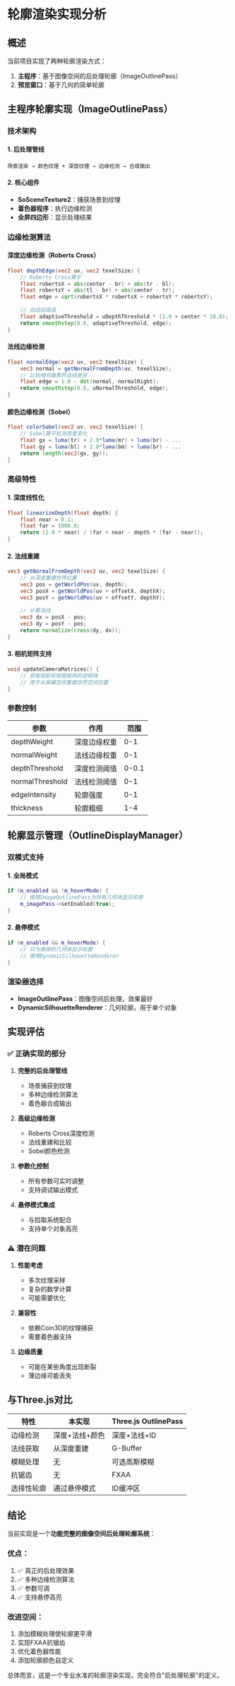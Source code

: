 # 轮廓渲染实现分析

## 概述

当前项目实现了两种轮廓渲染方式：
1. **主程序**：基于图像空间的后处理轮廓（ImageOutlinePass）
2. **预览窗口**：基于几何的简单轮廓

## 主程序轮廓实现（ImageOutlinePass）

### 技术架构

#### 1. 后处理管线
```
场景渲染 → 颜色纹理 + 深度纹理 → 边缘检测 → 合成输出
```

#### 2. 核心组件
- **SoSceneTexture2**：捕获场景到纹理
- **着色器程序**：执行边缘检测
- **全屏四边形**：显示处理结果

### 边缘检测算法

#### 深度边缘检测（Roberts Cross）
```glsl
float depthEdge(vec2 uv, vec2 texelSize) {
    // Roberts Cross算子
    float robertsX = abs(center - br) + abs(tr - bl);
    float robertsY = abs(tl - br) + abs(center - tr);
    float edge = sqrt(robertsX * robertsX + robertsY * robertsY);
    
    // 自适应阈值
    float adaptiveThreshold = uDepthThreshold * (1.0 + center * 10.0);
    return smoothstep(0.0, adaptiveThreshold, edge);
}
```

#### 法线边缘检测
```glsl
float normalEdge(vec2 uv, vec2 texelSize) {
    vec3 normal = getNormalFromDepth(uv, texelSize);
    // 比较相邻像素的法线差异
    float edge = 1.0 - dot(normal, normalRight);
    return smoothstep(0.0, uNormalThreshold, edge);
}
```

#### 颜色边缘检测（Sobel）
```glsl
float colorSobel(vec2 uv, vec2 texelSize) {
    // Sobel算子检测亮度变化
    float gx = luma(tr) + 2.0*luma(mr) + luma(br) - ...
    float gy = luma(bl) + 2.0*luma(bm) + luma(br) - ...
    return length(vec2(gx, gy));
}
```

### 高级特性

#### 1. 深度线性化
```glsl
float linearizeDepth(float depth) {
    float near = 0.1;
    float far = 1000.0;
    return (2.0 * near) / (far + near - depth * (far - near));
}
```

#### 2. 法线重建
```glsl
vec3 getNormalFromDepth(vec2 uv, vec2 texelSize) {
    // 从深度重建世界位置
    vec3 pos = getWorldPos(uv, depth);
    vec3 posX = getWorldPos(uv + offsetX, depthX);
    vec3 posY = getWorldPos(uv + offsetY, depthY);
    
    // 计算法线
    vec3 dx = posX - pos;
    vec3 dy = posY - pos;
    return normalize(cross(dy, dx));
}
```

#### 3. 相机矩阵支持
```cpp
void updateCameraMatrices() {
    // 获取投影和视图矩阵的逆矩阵
    // 用于从屏幕空间重建世界空间位置
}
```

### 参数控制

| 参数 | 作用 | 范围 |
|-----|------|------|
| depthWeight | 深度边缘权重 | 0-1 |
| normalWeight | 法线边缘权重 | 0-1 |
| depthThreshold | 深度检测阈值 | 0-0.1 |
| normalThreshold | 法线检测阈值 | 0-1 |
| edgeIntensity | 轮廓强度 | 0-1 |
| thickness | 轮廓粗细 | 1-4 |

## 轮廓显示管理（OutlineDisplayManager）

### 双模式支持

#### 1. 全局模式
```cpp
if (m_enabled && !m_hoverMode) {
    // 使用ImageOutlinePass为所有几何体显示轮廓
    m_imagePass->setEnabled(true);
}
```

#### 2. 悬停模式
```cpp
if (m_enabled && m_hoverMode) {
    // 只为悬停的几何体显示轮廓
    // 使用DynamicSilhouetteRenderer
}
```

### 渲染器选择
- **ImageOutlinePass**：图像空间后处理，效果最好
- **DynamicSilhouetteRenderer**：几何轮廓，用于单个对象

## 实现评估

### ✅ 正确实现的部分

1. **完整的后处理管线**
   - 场景捕获到纹理
   - 多种边缘检测算法
   - 着色器合成输出

2. **高级边缘检测**
   - Roberts Cross深度检测
   - 法线重建和比较
   - Sobel颜色检测

3. **参数化控制**
   - 所有参数可实时调整
   - 支持调试输出模式

4. **悬停模式集成**
   - 与拾取系统配合
   - 支持单个对象高亮

### ⚠️ 潜在问题

1. **性能考虑**
   - 多次纹理采样
   - 复杂的数学计算
   - 可能需要优化

2. **兼容性**
   - 依赖Coin3D的纹理捕获
   - 需要着色器支持

3. **边缘质量**
   - 可能在某些角度出现断裂
   - 薄边缘可能丢失

## 与Three.js对比

| 特性 | 本实现 | Three.js OutlinePass |
|------|--------|---------------------|
| 边缘检测 | 深度+法线+颜色 | 深度+法线+ID |
| 法线获取 | 从深度重建 | G-Buffer |
| 模糊处理 | 无 | 可选高斯模糊 |
| 抗锯齿 | 无 | FXAA |
| 选择性轮廓 | 通过悬停模式 | ID缓冲区 |

## 结论

当前实现是一个**功能完整的图像空间后处理轮廓系统**：

### 优点：
1. ✅ 真正的后处理效果
2. ✅ 多种边缘检测算法
3. ✅ 参数可调
4. ✅ 支持悬停高亮

### 改进空间：
1. 添加模糊处理使轮廓更平滑
2. 实现FXAA抗锯齿
3. 优化着色器性能
4. 添加轮廓颜色自定义

总体而言，这是一个专业水准的轮廓渲染实现，完全符合"后处理轮廓"的定义。